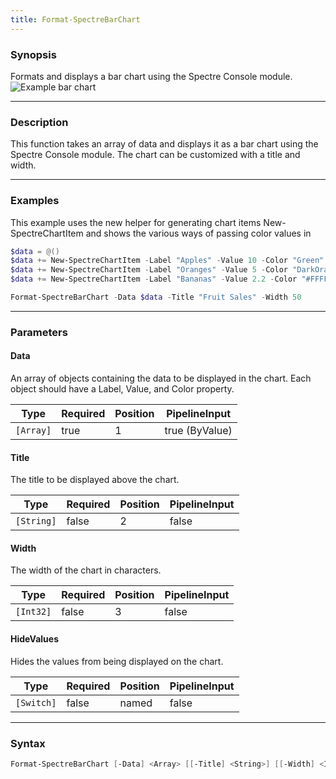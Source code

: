 ```yaml
---
title: Format-SpectreBarChart
---
```








### Synopsis
Formats and displays a bar chart using the Spectre Console module.
![Example bar chart](/barchart.png)



---


### Description

This function takes an array of data and displays it as a bar chart using the Spectre Console module. The chart can be customized with a title and width.



---


### Examples
This example uses the new helper for generating chart items New-SpectreChartItem and shows the various ways of passing color values in

```powershell
$data = @()
$data += New-SpectreChartItem -Label "Apples" -Value 10 -Color "Green"
$data += New-SpectreChartItem -Label "Oranges" -Value 5 -Color "DarkOrange"
$data += New-SpectreChartItem -Label "Bananas" -Value 2.2 -Color "#FFFF00"

Format-SpectreBarChart -Data $data -Title "Fruit Sales" -Width 50
```


---


### Parameters
#### **Data**

An array of objects containing the data to be displayed in the chart. Each object should have a Label, Value, and Color property.






|Type     |Required|Position|PipelineInput |
|---------|--------|--------|--------------|
|`[Array]`|true    |1       |true (ByValue)|



#### **Title**

The title to be displayed above the chart.






|Type      |Required|Position|PipelineInput|
|----------|--------|--------|-------------|
|`[String]`|false   |2       |false        |



#### **Width**

The width of the chart in characters.






|Type     |Required|Position|PipelineInput|
|---------|--------|--------|-------------|
|`[Int32]`|false   |3       |false        |



#### **HideValues**

Hides the values from being displayed on the chart.






|Type      |Required|Position|PipelineInput|
|----------|--------|--------|-------------|
|`[Switch]`|false   |named   |false        |





---


### Syntax
```powershell
Format-SpectreBarChart [-Data] <Array> [[-Title] <String>] [[-Width] <Int32>] [-HideValues] [<CommonParameters>]
```
